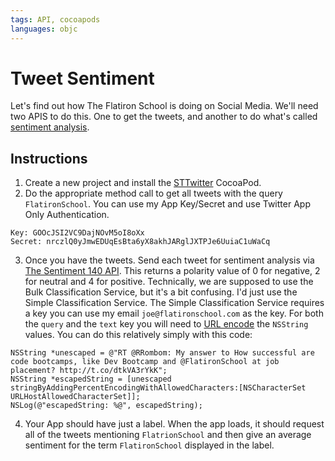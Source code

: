 ```yaml
---
tags: API, cocoapods
languages: objc
---
```


# Tweet Sentiment

Let's find out how The Flatiron School is doing on Social Media. We'll need two APIS to do this. One to get the tweets, and another to do what's called [sentiment analysis](http://en.wikipedia.org/wiki/Sentiment_analysis).

## Instructions

  1. Create a new project and install the [STTwitter](https://github.com/nst/STTwitter) CocoaPod. 
  2. Do the appropriate method call to get all tweets with the query `FlatironSchool`. You can use my App Key/Secret and use Twitter App Only Authentication.

  ```
  Key: GOOcJSI2VC9DajNOvM5oI8oXx
  Secret: nrczlQ0yJmwEDUqEsBta6yX8akhJARglJXTPJe6UuiaC1uWaCq
  ```

  3. Once you have the tweets. Send each tweet for sentiment analysis via [The Sentiment 140 API](http://help.sentiment140.com/api). This returns a polarity value of 0 for negative, 2 for neutral and 4 for positive. Technically, we are supposed to use the Bulk Classification Service, but it's a bit confusing. I'd just use the Simple Classification Service. The Simple Classification Service requires a key you can use my email `joe@flatironschool.com` as the key. For both the `query` and the `text` key you will need to [URL encode](http://en.wikipedia.org/wiki/Percent-encoding) the `NSString` values. You can do this relatively simply with this code:

  ```
  NSString *unescaped = @"RT @RRombom: My answer to How successful are code bootcamps, like Dev Bootcamp and @FlatironSchool at job placement? http://t.co/dtkVA3rYkK";
  NSString *escapedString = [unescaped stringByAddingPercentEncodingWithAllowedCharacters:[NSCharacterSet URLHostAllowedCharacterSet]];
  NSLog(@"escapedString: %@", escapedString);
  ```

  4. Your App should have just a label. When the app loads, it should request all of the tweets mentioning `FlatrionSchool` and then give an average sentiment for the term `FlatironSchool` displayed in the label.
